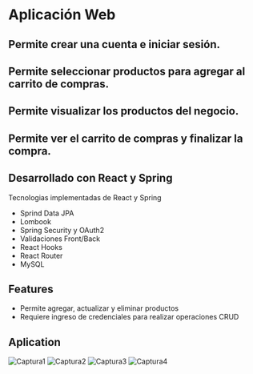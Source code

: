 # Aplicación Web
## Permite crear una cuenta e iniciar sesión. 
## Permite seleccionar productos para agregar al carrito de compras.
## Permite visualizar los productos del negocio.
## Permite ver el carrito de compras y finalizar la compra.

## Desarrollado con React y Spring


Tecnologias implementadas de React y Spring 

- Sprind Data JPA
- Lombook
- Spring Security y OAuth2
- Validaciones Front/Back
- React Hooks
- React Router
- MySQL


## Features

- Permite agregar, actualizar y eliminar productos
- Requiere ingreso de credenciales para realizar operaciones CRUD


## Aplication

![Captura1](https://github.com/aguilarelkin/mercadoNegocioTiendaOnline/assets/46634666/c2f2709a-5457-4000-a5fe-24562fe7444c)
![Captura2](https://github.com/aguilarelkin/mercadoNegocioTiendaOnline/assets/46634666/fdae9e40-f8b3-4a23-91e5-aa733a2d893e)
![Captura3](https://github.com/aguilarelkin/mercadoNegocioTiendaOnline/assets/46634666/a9a19bb9-1eed-47c2-9497-4a5b639108d4)
![Captura4](https://github.com/aguilarelkin/mercadoNegocioTiendaOnline/assets/46634666/a6a5c9da-2966-4a5c-b83e-8e11d25ea25d)
